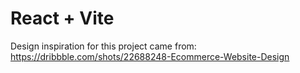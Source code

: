# React + Vite

Design inspiration for this project came from:
https://dribbble.com/shots/22688248-Ecommerce-Website-Design


